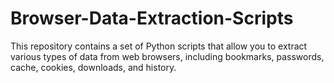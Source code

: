 # Browser-Data-Extraction-Scripts
This repository contains a set of Python scripts that allow you to extract various types of data from web browsers, including bookmarks, passwords, cache, cookies, downloads, and history.
